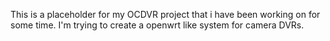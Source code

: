 This is a placeholder for my OCDVR project that i have been working on for some time. I'm trying to create a openwrt like system for camera DVRs. 

